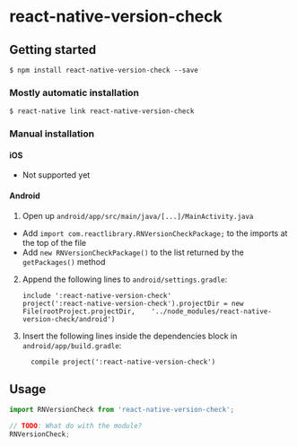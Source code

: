 
# react-native-version-check

## Getting started

`$ npm install react-native-version-check --save`

### Mostly automatic installation

`$ react-native link react-native-version-check`

### Manual installation


#### iOS
 - Not supported yet

#### Android

1. Open up `android/app/src/main/java/[...]/MainActivity.java`
  - Add `import com.reactlibrary.RNVersionCheckPackage;` to the imports at the top of the file
  - Add `new RNVersionCheckPackage()` to the list returned by the `getPackages()` method
2. Append the following lines to `android/settings.gradle`:
  	```
  	include ':react-native-version-check'
  	project(':react-native-version-check').projectDir = new File(rootProject.projectDir, 	'../node_modules/react-native-version-check/android')
  	```
3. Insert the following lines inside the dependencies block in `android/app/build.gradle`:
  	```
      compile project(':react-native-version-check')
  	```

## Usage
```javascript
import RNVersionCheck from 'react-native-version-check';

// TODO: What do with the module?
RNVersionCheck;
```
  